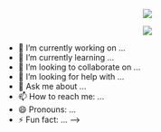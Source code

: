 <p align="center">
  <a href="https://github.com/yltrcc">
    <img src="https://github-readme-stats.vercel.app/api?username=yltrcc&show_icons=true&hide=contribs&include_all_commits=true" />
  </a>
</p>
<p align="center">
  <a href="https://github.com/yltrcc">
    <img src="https://github-profile-trophy.vercel.app/?username=yltrcc" />
  </a>
</p>

- 🔭 I’m currently working on ...
- 🌱 I’m currently learning ...
- 👯 I’m looking to collaborate on ...
- 🤔 I’m looking for help with ...
- 💬 Ask me about ...
- 📫 How to reach me: ...
- 😄 Pronouns: ...
- ⚡ Fun fact: ...
-->
